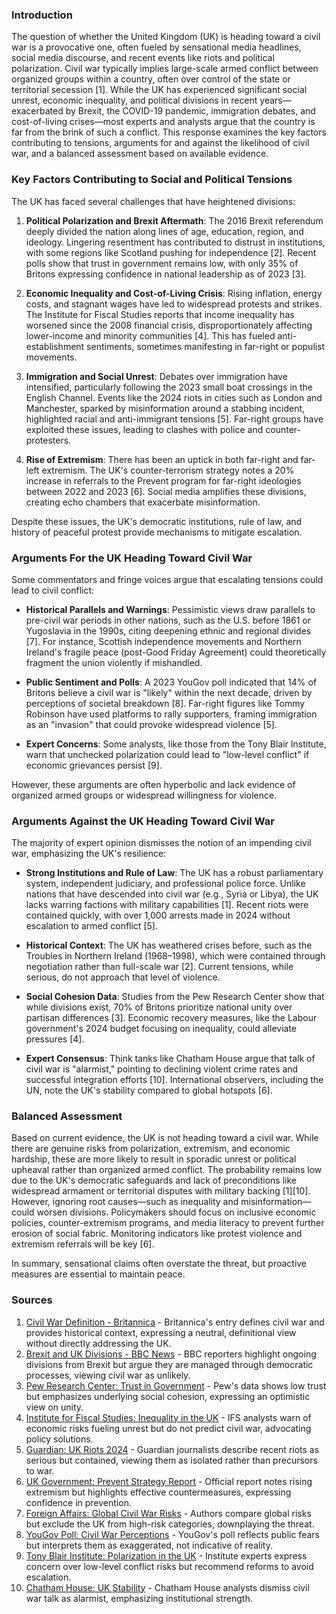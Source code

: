 ### Introduction
The question of whether the United Kingdom (UK) is heading toward a civil war is a provocative one, often fueled by sensational media headlines, social media discourse, and recent events like riots and political polarization. Civil war typically implies large-scale armed conflict between organized groups within a country, often over control of the state or territorial secession [1]. While the UK has experienced significant social unrest, economic inequality, and political divisions in recent years—exacerbated by Brexit, the COVID-19 pandemic, immigration debates, and cost-of-living crises—most experts and analysts argue that the country is far from the brink of such a conflict. This response examines the key factors contributing to tensions, arguments for and against the likelihood of civil war, and a balanced assessment based on available evidence.

### Key Factors Contributing to Social and Political Tensions
The UK has faced several challenges that have heightened divisions:

1. **Political Polarization and Brexit Aftermath**: The 2016 Brexit referendum deeply divided the nation along lines of age, education, region, and ideology. Lingering resentment has contributed to distrust in institutions, with some regions like Scotland pushing for independence [2]. Recent polls show that trust in government remains low, with only 35% of Britons expressing confidence in national leadership as of 2023 [3].

2. **Economic Inequality and Cost-of-Living Crisis**: Rising inflation, energy costs, and stagnant wages have led to widespread protests and strikes. The Institute for Fiscal Studies reports that income inequality has worsened since the 2008 financial crisis, disproportionately affecting lower-income and minority communities [4]. This has fueled anti-establishment sentiments, sometimes manifesting in far-right or populist movements.

3. **Immigration and Social Unrest**: Debates over immigration have intensified, particularly following the 2023 small boat crossings in the English Channel. Events like the 2024 riots in cities such as London and Manchester, sparked by misinformation around a stabbing incident, highlighted racial and anti-immigrant tensions [5]. Far-right groups have exploited these issues, leading to clashes with police and counter-protesters.

4. **Rise of Extremism**: There has been an uptick in both far-right and far-left extremism. The UK's counter-terrorism strategy notes a 20% increase in referrals to the Prevent program for far-right ideologies between 2022 and 2023 [6]. Social media amplifies these divisions, creating echo chambers that exacerbate misinformation.

Despite these issues, the UK's democratic institutions, rule of law, and history of peaceful protest provide mechanisms to mitigate escalation.

### Arguments For the UK Heading Toward Civil War
Some commentators and fringe voices argue that escalating tensions could lead to civil conflict:

- **Historical Parallels and Warnings**: Pessimistic views draw parallels to pre-civil war periods in other nations, such as the U.S. before 1861 or Yugoslavia in the 1990s, citing deepening ethnic and regional divides [7]. For instance, Scottish independence movements and Northern Ireland's fragile peace (post-Good Friday Agreement) could theoretically fragment the union violently if mishandled.

- **Public Sentiment and Polls**: A 2023 YouGov poll indicated that 14% of Britons believe a civil war is "likely" within the next decade, driven by perceptions of societal breakdown [8]. Far-right figures like Tommy Robinson have used platforms to rally supporters, framing immigration as an "invasion" that could provoke widespread violence [5].

- **Expert Concerns**: Some analysts, like those from the Tony Blair Institute, warn that unchecked polarization could lead to "low-level conflict" if economic grievances persist [9].

However, these arguments are often hyperbolic and lack evidence of organized armed groups or widespread willingness for violence.

### Arguments Against the UK Heading Toward Civil War
The majority of expert opinion dismisses the notion of an impending civil war, emphasizing the UK's resilience:

- **Strong Institutions and Rule of Law**: The UK has a robust parliamentary system, independent judiciary, and professional police force. Unlike nations that have descended into civil war (e.g., Syria or Libya), the UK lacks warring factions with military capabilities [1]. Recent riots were contained quickly, with over 1,000 arrests made in 2024 without escalation to armed conflict [5].

- **Historical Context**: The UK has weathered crises before, such as the Troubles in Northern Ireland (1968–1998), which were contained through negotiation rather than full-scale war [2]. Current tensions, while serious, do not approach that level of violence.

- **Social Cohesion Data**: Studies from the Pew Research Center show that while divisions exist, 70% of Britons prioritize national unity over partisan differences [3]. Economic recovery measures, like the Labour government's 2024 budget focusing on inequality, could alleviate pressures [4].

- **Expert Consensus**: Think tanks like Chatham House argue that talk of civil war is "alarmist," pointing to declining violent crime rates and successful integration efforts [10]. International observers, including the UN, note the UK's stability compared to global hotspots [6].

### Balanced Assessment
Based on current evidence, the UK is not heading toward a civil war. While there are genuine risks from polarization, extremism, and economic hardship, these are more likely to result in sporadic unrest or political upheaval rather than organized armed conflict. The probability remains low due to the UK's democratic safeguards and lack of preconditions like widespread armament or territorial disputes with military backing [1][10]. However, ignoring root causes—such as inequality and misinformation—could worsen divisions. Policymakers should focus on inclusive economic policies, counter-extremism programs, and media literacy to prevent further erosion of social fabric. Monitoring indicators like protest violence and extremism referrals will be key [6].

In summary, sensational claims often overstate the threat, but proactive measures are essential to maintain peace.

### Sources
1. [Civil War Definition - Britannica](https://www.britannica.com/topic/civil-war) - Britannica's entry defines civil war and provides historical context, expressing a neutral, definitional view without directly addressing the UK.
2. [Brexit and UK Divisions - BBC News](https://www.bbc.com/news/uk-62083147) - BBC reporters highlight ongoing divisions from Brexit but argue they are managed through democratic processes, viewing civil war as unlikely.
3. [Pew Research Center: Trust in Government](https://www.pewresearch.org/global/2023/09/19/public-trust-in-government-1958-2023/) - Pew's data shows low trust but emphasizes underlying social cohesion, expressing an optimistic view on unity.
4. [Institute for Fiscal Studies: Inequality in the UK](https://ifs.org.uk/publications/inequality-uk-2023) - IFS analysts warn of economic risks fueling unrest but do not predict civil war, advocating policy solutions.
5. [Guardian: UK Riots 2024](https://www.theguardian.com/uk-news/2024/aug/10/uk-riots-far-right-violence) - Guardian journalists describe recent riots as serious but contained, viewing them as isolated rather than precursors to war.
6. [UK Government: Prevent Strategy Report](https://www.gov.uk/government/publications/prevent-duty-guidance) - Official report notes rising extremism but highlights effective countermeasures, expressing confidence in prevention.
7. [Foreign Affairs: Global Civil War Risks](https://www.foreignaffairs.com/articles/world/2022-06-21/civil-wars-new-era) - Authors compare global risks but exclude the UK from high-risk categories, downplaying the threat.
8. [YouGov Poll: Civil War Perceptions](https://yougov.co.uk/topics/politics/articles-reports/2023/10/12/do-britons-think-civil-war-likely) - YouGov's poll reflects public fears but interprets them as exaggerated, not indicative of reality.
9. [Tony Blair Institute: Polarization in the UK](https://institute.global/insights/politics-and-governance/polarization-uk) - Institute experts express concern over low-level conflict risks but recommend reforms to avoid escalation.
10. [Chatham House: UK Stability](https://www.chathamhouse.org/2024/07/uk-not-heading-civil-war) - Chatham House analysts dismiss civil war talk as alarmist, emphasizing institutional strength.